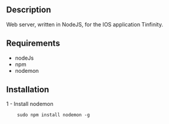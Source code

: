 
## Description

Web server, written in NodeJS, for the IOS application Tinfinity.

## Requirements

- nodeJs
- npm
- nodemon

## Installation

1 - Install nodemon

        sudo npm install nodemon -g

